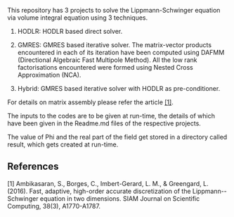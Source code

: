 This repository has 3 projects to solve the Lippmann-Schwinger equation via volume integral equation using 3 techniques.

1. HODLR: HODLR based direct solver.

2. GMRES: GMRES based iterative solver. The matrix-vector products encountered in each of its iteration have been computed using DAFMM (Directional Algebraic Fast Multipole Method). All the low rank factorisations encountered were formed using Nested Cross Approximation (NCA).

3. Hybrid: GMRES based iterative solver with HODLR as pre-conditioner.

For details on matrix assembly please refer the article [[1]](#1).

The inputs to the codes are to be given at run-time, the details of which have been given in the Readme.md files of the respective projects.

The value of Phi and the real part of the field get stored in a directory called result, which gets created at run-time.

## References
<a id="1">[1]</a>
Ambikasaran, S., Borges, C., Imbert-Gerard, L. M., & Greengard, L. (2016). Fast, adaptive, high-order accurate discretization of the Lippmann--Schwinger equation in two dimensions. SIAM Journal on Scientific Computing, 38(3), A1770-A1787.
